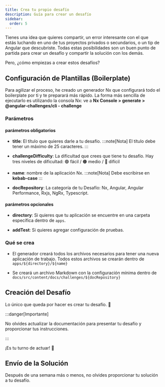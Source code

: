 ```yaml
---
title: Crea tu propio desafío
description: Guía para crear un desafío
sidebar:
  order: 5
---
```


Tienes una idea que quieres compartir, un error interesante con el que estás luchando en uno de tus proyectos privados o secundarios, o un tip de Angular que descubriste. Todas estas posibilidades son un buen punto de partida para crear un desafío y compartir la solución con los demás.

Pero, ¿cómo empiezas a crear estos desafíos?

## Configuración de Plantillas (Boilerplate)

Para agilizar el proceso, he creado un generador Nx que configurará todo el boilerplate por ti y te preparará más rápido. La forma más sencilla de ejecutarlo es utilizando la consola Nx: ve a <b>Nx Console > generate > @angular-challenges/cli - challenge</b>

### Parámetros

#### parámetros obligatorios

- <b>title</b>: El título que quieres darle a tu desafío.
  :::note[Nota]
  El título debe tener un máximo de 25 caracteres.
  :::

- <b>challengeDifficulty</b>: La dificultad que crees que tiene tu desafío. Hay tres niveles de dificultad: 🟢 fácil / 🟠 medio / 🔴 difícil

- <b>name</b>: nombre de la aplicación Nx.
  :::note[Nota]
  Debe escribirse en **kebab-case**
  :::

- <b>docRepository</b>: La categoría de tu Desafío: Nx, Angular, Angular Performance, Rxjs, NgRx, Typescript.

#### parámetros opcionales

- <b>directory</b>: Si quieres que tu aplicación se encuentre en una carpeta específica dentro de `apps`.

- <b>addTest</b>: Si quieres agregar configuración de pruebas.

### Qué se crea

- El generador creará todos los archivos necesarios para tener una nueva aplicación de trabajo. Todos estos archivos se crearán dentro de `apps/${directory}/${name}`

- Se creará un archivo Markdown con la configuración mínima dentro de `docs/src/content/docs/challenges/${docRepository}`

## Creación del Desafío

Lo único que queda por hacer es crear tu desafío. 🚀

:::danger[Importante]

No olvides actualizar la documentación para presentar tu desafío y proporcionar tus instrucciones.

:::

¡Es tu turno de actuar! 💪

## Envío de la Solución

Después de una semana más o menos, no olvides proporcionar tu solución a tu desafío.
